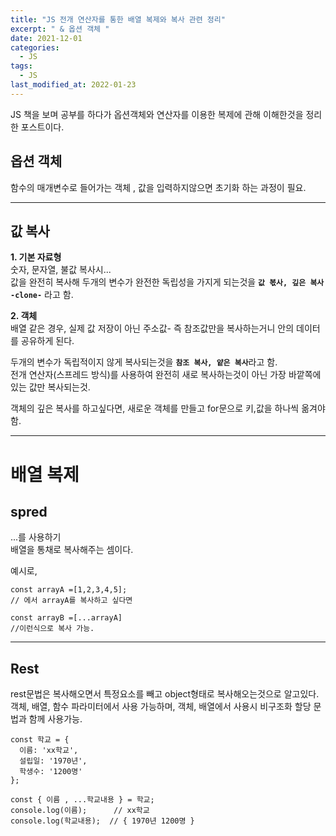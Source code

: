 ```yaml
---
title: "JS 전개 연산자를 통한 배열 복제와 복사 관련 정리"
excerpt: " & 옵션 객체 "
date: 2021-12-01
categories:
  - JS
tags:
  - JS
last_modified_at: 2022-01-23
---
```


JS 책을 보며 공부를 하다가 옵션객체와 연산자를 이용한 복제에 관해 이해한것을 정리한 포스트이다.

## 옵션 객체

함수의 매개변수로 들어가는 객체 , 값을 입력하지않으면 초기화 하는 과정이 필요.

---

## 값 복사

**1. 기본 자료형**  
숫자, 문자열, 불값 복사시...  
값을 완전히 복사해 두개의 변수가 완전한 독립성을 가지게 되는것을 <b>`값 볷사, 깊은 복사 -clone-`</b> 라고 함.

**2. 객체**  
배열 같은 경우, 실제 값 저장이 아닌 주소값- 즉 참조값만을 복사하는거니 안의 데이터를 공유하게 된다.

두개의 변수가 독립적이지 않게 복사되는것을 <b>`참조 복사, 얕은 복사`</b>라고 함.  
 전개 연산자(스프레드 방식)를 사용하여 완전히 새로 복사하는것이 아닌 가장 바깥쪽에 있는 값만 복사되는것.

객체의 깊은 복사를 하고싶다면, 새로운 객체를 만들고 for문으로 키,값을 하나씩 옮겨야 함.

---

# 배열 복제

## spred

...를 사용하기  
배열을 통채로 복사해주는 셈이다.

예시로,

```
const arrayA =[1,2,3,4,5];
// 에서 arrayA를 복사하고 싶다면

const arrayB =[...arrayA]
//이런식으로 복사 가능.
```

---

## Rest

rest문법은 복사해오면서 특정요소를 빼고 object형태로 복사해오는것으로 알고있다.  
객체, 배열, 함수 파라미터에서 사용 가능하며, 객체, 배열에서 사용시 비구조화 할당 문법과 함께 사용가능.

```
const 학교 = {
  이름: 'xx학교',
  설립일: '1970년',
  학생수: '1200명'
};

const { 이름 , ...학교내용 } = 학교;
console.log(이름);      // xx학교
console.log(학교내용);  // { 1970년 1200명 }

```
